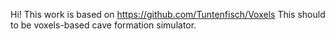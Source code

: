 Hi! This work is based on https://github.com/Tuntenfisch/Voxels
This should to be voxels-based cave formation simulator. 